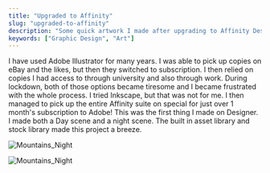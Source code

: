 ```yaml
---
title: "Upgraded to Affinity"
slug: "upgraded-to-affinity"
description: "Some quick artwork I made after upgrading to Affinity Designer"
keywords: ["Graphic Design", "Art"]
---
```


I have used Adobe Illustrator for many years. I was able to pick up copies on eBay and the likes, but then they switched to subscription. I then relied on copies I had access to through university and also through work. During lockdown, both of those options became tiresome and I became frustrated with the whole process. I tried Inkscape, but that was not for me. I then managed to pick up the entire Affinity suite on special for just over 1 month's subscription to Adobe! This was the first thing I made on Designer. I made both a Day scene and a night scene. The built in asset library and stock library made this project a breeze.

![Mountains_Night](/next-portfolio/project-images/upgraded-to-affinity/feature.png)

![Mountains_Night](/next-portfolio/project-images/upgraded-to-affinity/1.png)
